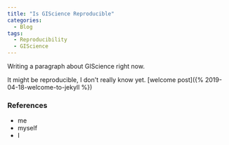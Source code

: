 ```yaml
---
title: "Is GIScience Reproducible"
categories:
  - Blog
tags:
  - Reproducibility
  - GIScience
---
```


Writing a paragraph about GIScience right now.

It might be reproducible, I don't really know yet. [welcome post]({% 2019-04-18-welcome-to-jekyll %})


### References

* me
* myself
* I
